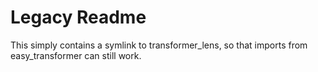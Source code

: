 # Legacy Readme

This simply contains a symlink to transformer_lens, so that imports from easy_transformer can still work.